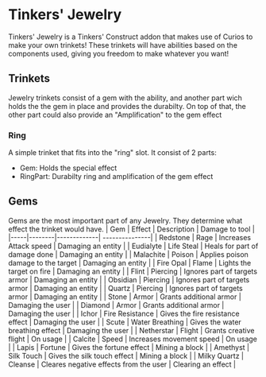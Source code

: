 # Tinkers' Jewelry
Tinkers' Jewelry is a Tinkers' Construct addon that makes use of Curios to make your own trinkets! 
These trinkets will have abilities based on the components used, giving you freedom to make whatever you want! 

## Trinkets
Jewelry trinkets consist of a gem with the ability, and another part wich holds the the gem in place and provides the durabilty. On top of that, the other part could also provide an "Amplification" to the gem effect

### Ring
A simple trinket that fits into the "ring" slot. It consist of 2 parts:
- Gem: Holds the special effect
- RingPart: Durabilty ring and amplification of the gem effect

## Gems
Gems are the most important part of any Jewelry. They determine what effect the trinket would have.
| Gem | Effect | Description | Damage to tool |
|-----|--------|-------------| ---------------|
| Redstone | Rage | Increases Attack speed | Damaging an entity |
| Eudialyte | Life Steal | Heals for part of damage done | Damaging an entity | 
| Malachite | Poison | Applies poison damage to the target | Damaging an entity |
| Fire Opal | Flame | Lights the target on fire | Damaging an entity |
| Flint | Piercing | Ignores part of targets armor | Damaging an entity |
| Obsidian | Piercing | Ignores part of targets armor | Damaging an entity |
| Quartz | Piercing | Ignores part of targets armor | Damaging an entity |
| Stone | Armor | Grants additional armor | Damaging the user | 
| Diamond | Armor | Grants additional armor | Damaging the user |
| Ichor | Fire Resistance | Gives the fire resistance effect | Damaging the user |
| Scute | Water Breathing | Gives the water breathing effect | Damaging the user |
| Netherstar | Flight | Grants creative flight | On usage |
| Calcite | Speed | Increases movement speed | On usage |
| Lapis | Fortune | Gives the fortune effect | Mining a block |
| Amethyst | Silk Touch | Gives the silk touch effect | Mining a block |
| Milky Quartz | Cleanse | Cleares negative effects from the user | Clearing an effect |

